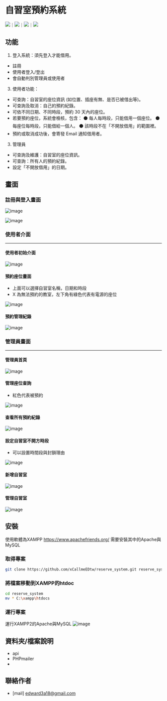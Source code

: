 # 自習室預約系統
<!-- 底下標籤來源參考寫法可至：https://github.com/Envoy-VC/awesome-badges#github-stats -->

![](https://img.shields.io/github/stars/hsiangfeng/README-Example-Template.svg)｜![](https://img.shields.io/github/forks/hsiangfeng/README-Example-Template.svg)｜![](https://img.shields.io/github/issues-pr/hsiangfeng/README-Example-Template.svg)｜![](https://img.shields.io/github/issues/hsiangfeng/README-Example-Template.svg)




## 功能

1. 登入系統：須先登入才能借用。
- 註冊
- 使用者登入/登出
- 會自動判別管理員或使用者
3. 使用者功能：
- 可查詢：自習室的座位資訊
 (如位置、插座有無、是否已被借出等)。
- 可查詢及取消：自己的預約紀錄。
- 可依不同日期、不同時段，預約 30 天內的座位。
- 若要預約座位，系統會檢核，包含：
⚫ 每人每時段，只能借用一個座位。
⚫ 每座位每時段，只能借給一個人。
⚫ 該時段不在「不開放借用」的範圍裡。
- 預約或取消成功後，會寄發 Email 通知借用者。

3. 管理員
- 可查詢及維護：自習室的座位資訊。
- 可查詢：所有人的預約紀錄。
- 設定「不開放借用」的日期。



## 畫面

### 註冊與登入畫面

![image](https://hackmd.io/_uploads/ryyC_qsIge.png)

![image](https://hackmd.io/_uploads/Bkkpd5iLge.png)


### 使用者介面
---
#### 使用者初始介面


![image](https://hackmd.io/_uploads/rJ6i_cj8ex.png)
#### 預約座位畫面
- 上面可以選擇自習室名稱，日期和時段
- X 為無法預約的教室，左下角有綠色代表有電源的座位

![image](https://hackmd.io/_uploads/SyL5uciUee.png)
#### 預約管理紀錄
![image](https://hackmd.io/_uploads/SkxIYqiIle.png)

### 管理員畫面
---
#### 管理員首頁
![image](https://hackmd.io/_uploads/S1XuGijLex.png)
#### 管理座位查詢
- 紅色代表被預約

![image](https://hackmd.io/_uploads/SkwtfjiIxl.png)

#### 查看所有預約紀錄
![image](https://hackmd.io/_uploads/S179zjiLgl.png)
#### 設定自習室不開方時段
- 可以設置時間段與封鎖理由

![image](https://hackmd.io/_uploads/BJqofosIxl.png)

#### 新增自習室
![image](https://hackmd.io/_uploads/ryZ6fosIee.png)
#### 管理自習室
![image](https://hackmd.io/_uploads/S1TpGiiUlg.png)




## 安裝

使用軟體為XAMPP
https://www.apachefriends.org/
需要安裝其中的Apache與MySQL

### 取得專案

```bash
git clone https://github.com/xCallmeEDtw/reserve_system.git reserve_system
```

### 將檔案移動到XAMPP的htdoc

```bash
cd reserve_system
mv * C:\xampp\htdocs
```


### 運行專案

運行XAMPP2的Apache與MySQL 
![image](https://hackmd.io/_uploads/HJHkMisUxx.png)



## 資料夾/檔案說明

- api
- PHPmailer
-



## 聯絡作者
- [mail] edward3a18@gmail.com
